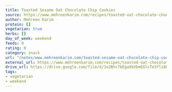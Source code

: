```yaml
---
title: Toasted Sesame Oat Chocolate Chip Cookies
source: https://www.mehreenkarim.com/recipes/toasted-oat-chocolate-chunk-cookies
author: Mehreen Karim
protein: []
vegetarian: true
herbs: []
day_of_week: weekend
feeds: 0
rating: 0
category: snack
url: "/notes/www.mehreenkarim.com/toasted-sesame-oat-chocolate-chip-cookies.html"
external_url: https://www.mehreenkarim.com/recipes/toasted-oat-chocolate-chunk-cookies
drive_url: https://drive.google.com/file/d/1n2Bhc7bEgaXbVbmEGlcTe3fli8GFEA7j/view?usp=drive_link
tags:
- vegetarian
- weekend
---
```



